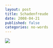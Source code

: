 ```yaml
---
layout: post
title: Schadenfreude
date: 2008-04-21
published: false
categories: no-words
---
```

<img src="{{site.baseurl}}/images/schadenfreude.png">

